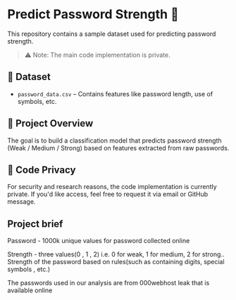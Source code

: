 # Predict Password Strength 🔐
This repository contains a sample dataset used for predicting password strength.

> ⚠️ Note: The main code implementation is private.

## 📁 Dataset
- `password_data.csv` – Contains features like password length, use of symbols, etc.

## 📌 Project Overview
The goal is to build a classification model that predicts password strength (Weak / Medium / Strong) based on features extracted from raw passwords.

## 🚫 Code Privacy
For security and research reasons, the code implementation is currently private. If you'd like access, feel free to request it via email or GitHub message.

## Project brief
Password - 1000k unique values for password collected online

Strength - three values(0 , 1 , 2) i.e. 0 for weak, 1 for medium, 2 for strong..
Strength of the password based on rules(such as containing digits, special symbols , etc.)


The passwords used in our analysis are from 000webhost leak that is available online
